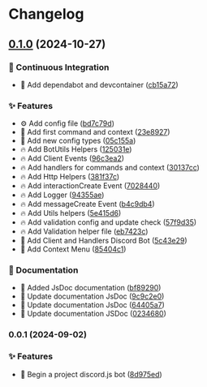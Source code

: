 # Changelog

## [0.1.0](https://github.com/FantaCovid-19/discord.js-bot-template/compare/v0.0.1...v0.1.0) (2024-10-27)

### 👷 Continuous Integration

* 🐳 Add dependabot and devcontainer ([cb15a72](https://github.com/FantaCovid-19/discord.js-bot-template/commit/cb15a728ce06f068a2eadfa484ad9b71af5cd169))

### ✨ Features

* ⚙ Add config file ([bd7c79d](https://github.com/FantaCovid-19/discord.js-bot-template/commit/bd7c79d4ce0a49383de8a9d77f1a403ea3df85dc))
* 🎨 Add first command and context ([23e8927](https://github.com/FantaCovid-19/discord.js-bot-template/commit/23e8927c219f779b534e57c4cdf52afdcd767c95))
* 🎨 Add new config types ([05c155a](https://github.com/FantaCovid-19/discord.js-bot-template/commit/05c155afc0d5078e36d2cdc95f5967bd16e19eb1))
* 🔥 Add BotUtils Helpers ([125031e](https://github.com/FantaCovid-19/discord.js-bot-template/commit/125031e2e1b424b6d347f29b52d48a319108f13f))
* 🔥 Add Client Events ([96c3ea2](https://github.com/FantaCovid-19/discord.js-bot-template/commit/96c3ea2c1057fd115ebfb4ef2b2875ddac447052))
* 🔥 Add handlers for commands and context ([30137cc](https://github.com/FantaCovid-19/discord.js-bot-template/commit/30137cc440972555caabecd9ef8ef771967d861d))
* 🔥 Add Http Helpers ([381f37c](https://github.com/FantaCovid-19/discord.js-bot-template/commit/381f37cc6a95a5e303b719ae32263296e5e0b1a8))
* 🔥 Add interactionCreate Event ([7028440](https://github.com/FantaCovid-19/discord.js-bot-template/commit/7028440a4ecf5de8e05682ddbb0ef1d05c0b5931))
* 🔥 Add Logger ([94355ae](https://github.com/FantaCovid-19/discord.js-bot-template/commit/94355aeee1d8df0d6546e4009725d51e75e9cb52))
* 🔥 Add messageCreate Event ([b4c9db4](https://github.com/FantaCovid-19/discord.js-bot-template/commit/b4c9db4246c05357423725d3b27d7182d96f5891))
* 🔥 Add Utils helpers ([5e415d6](https://github.com/FantaCovid-19/discord.js-bot-template/commit/5e415d601df20ddf85b6f2aeb6e05a65a1e017c8))
* 🔥 Add validation config and update check ([57f9d35](https://github.com/FantaCovid-19/discord.js-bot-template/commit/57f9d35a55517c5560d292602723cf9d3f999ddb))
* 🔥 Add Validation helper file ([eb7423c](https://github.com/FantaCovid-19/discord.js-bot-template/commit/eb7423c9fc5652b43b15213d687affec4779e9ca))
* 🚧 Add Client and Handlers Discord Bot ([5c43e29](https://github.com/FantaCovid-19/discord.js-bot-template/commit/5c43e292b1aca547edd68147f4fc8c73b031a989))
* 🚧 Add Context Menu ([85404c1](https://github.com/FantaCovid-19/discord.js-bot-template/commit/85404c18cb3a5e503ea1a6f5dab247d1fea5abe0))

### 📝 Documentation

* 📝 Added JsDoc documentation ([bf89290](https://github.com/FantaCovid-19/discord.js-bot-template/commit/bf892901df84227b81c607563c5a6877c7a1da10))
* 📝 Update documentation JsDoc ([9c9c2e0](https://github.com/FantaCovid-19/discord.js-bot-template/commit/9c9c2e032a7d716c799a1693a6f200893e10d588))
* 📝 Update documentation JsDoc ([64405a7](https://github.com/FantaCovid-19/discord.js-bot-template/commit/64405a70641f068702573d521b95916287eeef8e))
* 📝 Update documentation JSDoc ([0234680](https://github.com/FantaCovid-19/discord.js-bot-template/commit/0234680fdcc816d1a9ac5419496c648acb9a330f))

### 0.0.1 (2024-09-02)

### ✨ Features

* 🎉 Begin a project discord.js bot ([8d975ed](https://github.com/FantaCovid-19/discord.js-bot-template/commit/8d975ed7f0c00905856f0b247705a545f18b1685))
